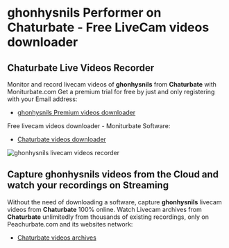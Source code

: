 # ghonhysnils Performer on Chaturbate - Free LiveCam videos downloader

## Chaturbate Live Videos Recorder

Monitor and record livecam videos of **ghonhysnils** from **Chaturbate** with Moniturbate.com
Get a premium trial for free by just and only registering with your Email address:
* [ghonhysnils Premium videos downloader](https://moniturbate.com/request-demo-licence-key.html)

Free livecam videos downloader - Moniturbate Software:
* [Chaturbate videos downloader](https://moniturbate.com/moniturbate-download-software.html)

![ghonhysnils livecam videos recorder](https://peachurnet.com/templates/moniturbate-software.png)


## Capture ghonhysnils videos from the Cloud and watch your recordings on Streaming

Without the need of downloading a software, capture **ghonhysnils** livecam videos from **Chaturbate** 100% online.
Watch Livecam archives from **Chaturbate** unlimitedly from thousands of existing recordings, only on Peachurbate.com and its websites network:
* [Chaturbate videos archives](https://peachurnet.com/)